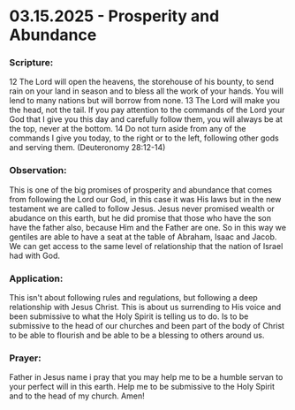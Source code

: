 # 03.15.2025 - Prosperity and Abundance 

### Scripture:
12 The Lord will open the heavens, the storehouse of his bounty, to send rain on your land in season and to bless all the work of your hands. You will lend to many nations but will borrow from none. 
13 The Lord will make you the head, not the tail. If you pay attention to the commands of the Lord your God that I give you this day and carefully follow them, you will always be at the top, never at the bottom. 
14 Do not turn aside from any of the commands I give you today, to the right or to the left, following other gods and serving them.
(Deuteronomy 28:12-14)

### Observation:
This is one of the big promises of prosperity and abundance that comes from following the Lord our God, in this case it was His laws but in the new testament we are called to follow Jesus.
Jesus never promised wealth or abudance on this earth, but he did promise that those who have the son have the father also, because Him and the Father are one.
So in this way we gentiles are able to have a seat at the table of Abraham, Isaac and Jacob. We can get access to the same level of relationship that the nation of Israel had with God.

### Application:
This isn't about following rules and regulations, but following a deep relationship with Jesus Christ. This is about us surrending to His voice and been submissive to what the Holy Spirit is telling us to do.
Is to be submissive to the head of our churches and been part of the body of Christ to be able to flourish and be able to be a blessing to others around us.

### Prayer:
Father in Jesus name i pray that you may help me to be a humble servan to your perfect will in this earth. Help me to be submissive to the Holy Spirit and to the head of my church. Amen!
